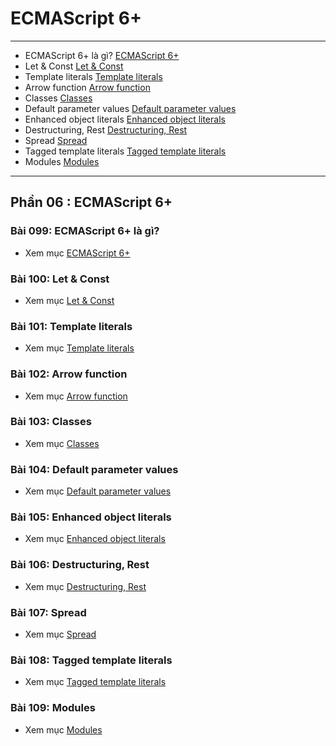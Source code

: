 # ECMAScript 6+
---
- ECMAScript 6+ là gì? [ECMAScript 6+](./detail/phan06-099/index.md)
- Let & Const [Let & Const](./detail/phan06-100/index.md)
- Template literals [Template literals](./detail/phan06-101/index.md)
- Arrow function [Arrow function](./detail/phan06-102/index.md)
- Classes [Classes](./detail/phan06-103/index.md)
- Default parameter values [Default parameter values](./detail/phan06-104/index.md)
- Enhanced object literals [Enhanced object literals](./detail/phan06-105/index.md)
-  Destructuring, Rest [Destructuring, Rest](./detail/phan06-106/index.md)
- Spread [Spread](./detail/phan06-107/index.md)
- Tagged template literals [Tagged template literals](./detail/phan06-108/index.md)
- Modules [Modules](./detail/phan06-109/index.md)








---
## Phần 06 : ECMAScript 6+ 

### Bài 099: ECMAScript 6+ là gì? 
- Xem mục [ECMAScript 6+](./detail/phan06-099/index.md)

### Bài 100: Let & Const
- Xem mục [Let & Const](./detail/phan06-100/index.md)

### Bài 101: Template literals
- Xem mục [Template literals](./detail/phan06-101/index.md)

### Bài 102: Arrow function
- Xem mục [Arrow function](./detail/phan06-102/index.md)

### Bài 103: Classes
- Xem mục [Classes](./detail/phan06-103/index.md)

### Bài 104: Default parameter values
- Xem mục [Default parameter values](./detail/phan06-104/index.md)

### Bài 105: Enhanced object literals
- Xem mục [Enhanced object literals](./detail/phan06-105/index.md)

### Bài 106: Destructuring, Rest
- Xem mục [Destructuring, Rest](./detail/phan06-106/index.md)

### Bài 107: Spread
- Xem mục [Spread](./detail/phan06-107/index.md)

### Bài 108: Tagged template literals
- Xem mục [Tagged template literals](./detail/phan06-108/index.md)

### Bài 109: Modules
- Xem mục [Modules](./detail/phan06-109/index.md)